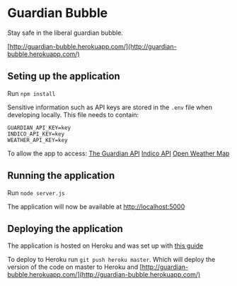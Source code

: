# Guardian Bubble

Stay safe in the liberal guardian bubble.

[http://guardian-bubble.herokuapp.com/](http://guardian-bubble.herokuapp.com/)

## Seting up the application

Run `npm install`

Sensitive information such as API keys are stored in the `.env` file when developing locally. This file needs to contain:

```
GUARDIAN_API_KEY=key
INDICO_API_KEY=key
WEATHER_API_KEY=key
```
To allow the app to access:
[The Guardian API](https://content.guardianapis.com)
[Indico API](https://indico.io/docs)
[Open Weather Map](http://api.openweathermap.org)

## Running the application

Run `node server.js`

The application will now be available at [http://localhost:5000](http://localhost:5000/)

## Deploying the application

The application is hosted on Heroku and was set up with [this guide](https://devcenter.heroku.com/articles/deploying-nodejs)

To deploy to Heroku run `git push heroku master`. Which will deploy the version of the code on master to Heroku and [http://guardian-bubble.herokuapp.com/](http://guardian-bubble.herokuapp.com/)